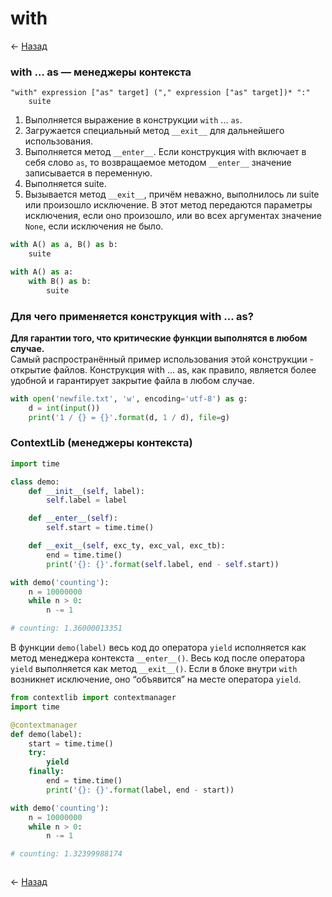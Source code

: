 # with

← [Назад][back]

### with … as — менеджеры контекста

```
"with" expression ["as" target] ("," expression ["as" target])* ":"
    suite
```

1. Выполняется выражение в конструкции `with` ... `as`.
2. Загружается специальный метод `__exit__` для дальнейшего использования.
3. Выполняется метод `__enter__`. Если конструкция with включает в себя слово `as`, то возвращаемое методом `__enter__`
   значение записывается в переменную.
4. Выполняется suite.
5. Вызывается метод `__exit__`, причём неважно, выполнилось ли suite или произошло исключение. В этот метод передаются
   параметры исключения, если оно произошло, или во всех аргументах значение `None`, если исключения не было.

```python
with A() as a, B() as b:
    suite
```

```python
with A() as a:
    with B() as b:
        suite
```

### Для чего применяется конструкция with ... as?

**Для гарантии того, что критические функции выполнятся в любом случае.**\
Самый распространённый пример использования этой конструкции - открытие файлов.
Конструкция with ... as, как правило, является более удобной и гарантирует закрытие файла в любом случае.

```python
with open('newfile.txt', 'w', encoding='utf-8') as g:
    d = int(input())
    print('1 / {} = {}'.format(d, 1 / d), file=g)
```

### ContextLib (менеджеры контекста)

```python
import time

class demo:
    def __init__(self, label):
        self.label = label

    def __enter__(self):
        self.start = time.time()

    def __exit__(self, exc_ty, exc_val, exc_tb):
        end = time.time()
        print('{}: {}'.format(self.label, end - self.start))

with demo('counting'):
    n = 10000000
    while n > 0:
        n -= 1

# counting: 1.36000013351
```

В функции `demo(label)` весь код до оператора `yield` исполняется как метод менеджера контекста `__enter__()`.
Весь код после оператора `yield` выполняется как метод `__exit__()`.
Если в блоке внутри `with` возникнет исключение, оно “объявится” на месте оператора `yield`.

```python
from contextlib import contextmanager
import time

@contextmanager
def demo(label):
    start = time.time()
    try:
        yield
    finally:
        end = time.time()
        print('{}: {}'.format(label, end - start))

with demo('counting'):
    n = 10000000
    while n > 0:
        n -= 1

# counting: 1.32399988174
```

```python

```

← [Назад][back]

[back]: <> "Назад к оглавлению"